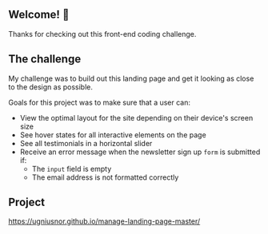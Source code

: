 ## Welcome! 👋

Thanks for checking out this front-end coding challenge.

## The challenge

My challenge was to build out this landing page and get it looking as close to the design as possible.

Goals for this project was to make sure that a user can:

- View the optimal layout for the site depending on their device's screen size
- See hover states for all interactive elements on the page
- See all testimonials in a horizontal slider
- Receive an error message when the newsletter sign up `form` is submitted if:
  - The `input` field is empty
  - The email address is not formatted correctly
## Project
https://ugniusnor.github.io/manage-landing-page-master/
